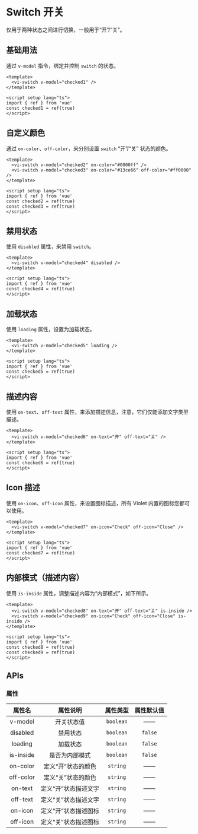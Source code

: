 <script setup lang="ts">
import { ref } from 'vue'

const checked1 = ref(true)
const checked2 = ref(true)
const checked3 = ref(true)
const checked4 = ref(true)
const checked5 = ref(true)
const checked6 = ref(true)
const checked7 = ref(true)
const checked8 = ref(true)
const checked9 = ref(true)
</script>

# Switch 开关

仅用于两种状态之间进行切换，一般用于“开”/“关”。

## 基础用法

通过 `v-model` 指令，绑定并控制 `switch` 的状态。

<div class="examples">
  <vi-switch v-model="checked1" />
</div>

```vue
<template>
  <vi-switch v-model="checked1" />
</template>

<script setup lang="ts">
import { ref } from 'vue'
const checked1 = ref(true)
</script>
```

## 自定义颜色

通过 `on-color`、`off-color`，来分别设置 `switch` “开”/“关” 状态的颜色。

<div class="examples">
  <vi-row>
    <vi-switch v-model="checked2" on-color="#0000ff" />
    <vi-switch v-model="checked3" on-color="#13ce66" off-color="#ff0000" />
  </vi-row>
</div>

```vue
<template>
  <vi-switch v-model="checked2" on-color="#0000ff" />
  <vi-switch v-model="checked3" on-color="#13ce66" off-color="#ff0000" />
</template>

<script setup lang="ts">
import { ref } from 'vue'
const checked2 = ref(true)
const checked3 = ref(true)
</script>
```

## 禁用状态

使用 `disabled` 属性，来禁用 `switch`。

<div class="examples">
  <vi-switch v-model="checked4" disabled />
</div>

```vue
<template>
  <vi-switch v-model="checked4" disabled />
</template>

<script setup lang="ts">
import { ref } from 'vue'
const checked4 = ref(true)
</script>
```

## 加载状态

使用 `loading` 属性，设置为加载状态。

<div class="examples">
  <vi-switch v-model="checked5" loading />
</div>

```vue
<template>
  <vi-switch v-model="checked5" loading />
</template>

<script setup lang="ts">
import { ref } from 'vue'
const checked5 = ref(true)
</script>
```

## 描述内容

使用 `on-text`、`off-text` 属性，来添加描述信息，注意，它们仅能添加文字类型描述。

<div class="examples">
  <vi-switch v-model="checked6" on-text="开" off-text="关" />
</div>

```vue
<template>
  <vi-switch v-model="checked6" on-text="开" off-text="关" />
</template>

<script setup lang="ts">
import { ref } from 'vue'
const checked6 = ref(true)
</script>
```

## Icon 描述

使用 `on-icon`、`off-icon` 属性，来设置图标描述，所有 Violet 内置的图标您都可以使用。

<div class="examples">
  <vi-switch v-model="checked7" on-icon="Check" off-icon="Close" />
</div>

```vue
<template>
  <vi-switch v-model="checked7" on-icon="Check" off-icon="Close" />
</template>

<script setup lang="ts">
import { ref } from 'vue'
const checked7 = ref(true)
</script>
```

## 内部模式（描述内容）

使用 `is-inside` 属性，调整描述内容为“内部模式”，如下所示。

<div class="examples">
  <vi-row>
    <vi-switch v-model="checked8" on-text="开" off-text="关" is-inside />
    <vi-switch v-model="checked9" on-icon="Check" off-icon="Close" is-inside />
  </vi-row>
</div>

```vue
<template>
  <vi-switch v-model="checked8" on-text="开" off-text="关" is-inside />
  <vi-switch v-model="checked9" on-icon="Check" off-icon="Close" is-inside />
</template>

<script setup lang="ts">
import { ref } from 'vue'
const checked8 = ref(true)
const checked9 = ref(true)
</script>
```

## APIs

### 属性

| 属性名 | 属性说明 | 属性类型 | 属性默认值 |
| :---: | :---: | :---: | :---: |
| v-model | 开关状态值 | `boolean` | —— |
| disabled | 禁用状态 | `boolean` | `false` |
| loading | 加载状态 | `boolean` | `false` |
| is-inside | 是否为内部模式 | `boolean` | `false` |
| on-color | 定义“开”状态的颜色 | `string` | —— |
| off-color | 定义“关”状态的颜色 | `string` | —— |
| on-text | 定义“开”状态描述文字 | `string` | —— |
| off-text | 定义“关”状态描述文字 | `string` | —— |
| on-icon | 定义“开”状态描述图标 | `string` | —— |
| off-icon | 定义“关”状态描述图标 | `string` | —— |